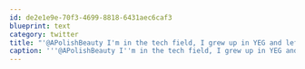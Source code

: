 ```yaml
---
id: de2e1e9e-70f3-4699-8818-6431aec6caf3
blueprint: text
category: twitter
title: "'@APolishBeauty I'm in the tech field, I grew up in YEG and left in 05. Coming back for @TEDxEdmonton. Enjoying the city so far?"
caption: '''@APolishBeauty I''m in the tech field, I grew up in YEG and left in 05. Coming back for <span class="username username_linked">@<a href="https://twitter.com/TEDxEdmonton" title="TEDxEdmonton">TEDxEdmonton</a></span>. Enjoying the city so far?'
---
```

